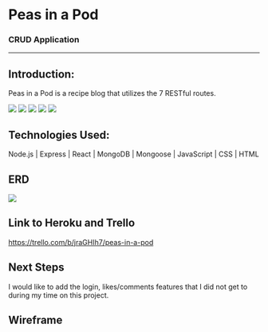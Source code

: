 # Peas in a Pod
### CRUD Application
---
## Introduction:

Peas in a Pod is a recipe blog that utilizes the 7 RESTful routes.

<img src="https://i.imgur.com/7VyRnwc.png">
<img src="https://i.imgur.com/N3vEXsm.png">
<img src="https://i.imgur.com/hoXLTSs.png">
<img src="https://i.imgur.com/o4aSAaz.png">
<img src="https://i.imgur.com/5DHpmgQ.png">

## Technologies Used:

Node.js | Express | React | MongoDB | Mongoose | JavaScript | CSS | HTML

## ERD

<img src="https://i.imgur.com/xCwZhgn.png">

## Link to Heroku and Trello

https://trello.com/b/jraGHIh7/peas-in-a-pod

## Next Steps

I would like to add the login, likes/comments features that I did not get to during my time on this project. 

## Wireframe

<img src="">
<img src="">
<img src="">